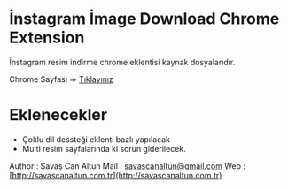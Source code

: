 İnstagram İmage Download Chrome Extension
=========

İnstagram resim indirme chrome eklentisi kaynak dosyalarıdır. 


Chrome Sayfası => [Tıklayınız](http://goo.gl/MTmv1e)



Eklenecekler 
=========
- Çoklu dil dessteği eklenti bazlı yapılacak
- Multi resim sayfalarında ki sorun giderilecek.


Author : Savaş Can Altun
Mail : savascanaltun@gmail.com
Web : [http://savascanaltun.com.tr](http://savascanaltun.com.tr)
